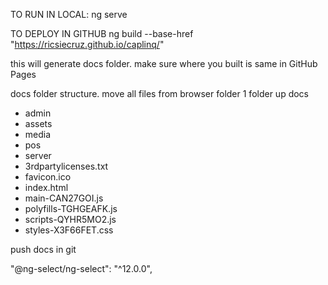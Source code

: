 TO RUN IN LOCAL:
ng serve

TO DEPLOY IN GITHUB
ng build --base-href "https://ricsiecruz.github.io/caplinq/"

this will generate docs folder. make sure where you built is same in GitHub Pages

docs folder structure. move all files from browser folder 1 folder up
docs
- admin
- assets
- media
- pos
- server
- 3rdpartylicenses.txt
- favicon.ico
- index.html
- main-CAN27GOI.js
- polyfills-TGHGEAFK.js
- scripts-QYHR5MO2.js
- styles-X3F66FET.css

push docs in git

<!-- PACKAGES -->
"@ng-select/ng-select": "^12.0.0",
